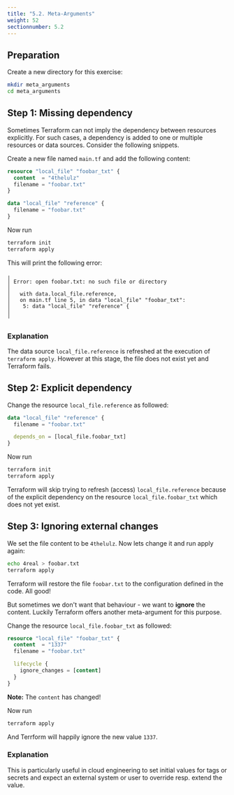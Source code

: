 ```yaml
---
title: "5.2. Meta-Arguments"
weight: 52
sectionnumber: 5.2
---
```


## Preparation

Create a new directory for this exercise:
```bash
mkdir meta_arguments
cd meta_arguments 
```

## Step 1: Missing dependency

Sometimes Terraform can not imply the dependency between resources explicitly. For such cases, a dependency
is added to one or multiple resources or data sources. Consider the following snippets. 

Create a new file named `main.tf` and add the following content:
```terraform
resource "local_file" "foobar_txt" {
  content  = "4thelulz"
  filename = "foobar.txt"
}

data "local_file" "reference" {
  filename = "foobar.txt"
}
```

Now run
```bash
terraform init
terraform apply
```

This will print the following error:

```
╷
│ Error: open foobar.txt: no such file or directory
│ 
│   with data.local_file.reference,
│   on main.tf line 5, in data "local_file" "foobar_txt":
│    5: data "local_file" "reference" {
│ 
╵
```

### Explanation

The data source `local_file.reference` is refreshed at the execution of `terraform apply`. However at this stage,
the file does not exist yet and Terraform fails.


## Step 2: Explicit dependency

Change the resource `local_file.reference` as followed:
```terraform
data "local_file" "reference" {
  filename = "foobar.txt"

  depends_on = [local_file.foobar_txt]
}
```

Now run
```bash
terraform init
terraform apply
```

Terraform will skip trying to refresh (access) `local_file.reference` because of the explicit
dependency on the resource `local_file.foobar_txt` which does not yet exist.


## Step 3: Ignoring external changes

We set the file content to be `4thelulz`. Now lets change it and run apply again:
```bash
echo 4real > foobar.txt
terraform apply
```

Terraform will restore the file `foobar.txt` to the configuration defined in the code. All good!

But sometimes we don't want that behaviour - we want to **ignore** the content.
Luckily Terraform offers another meta-argument for this purpose.

Change the resource `local_file.foobar_txt` as followed:
```terraform
resource "local_file" "foobar_txt" {
  content  = "1337"
  filename = "foobar.txt"

  lifecycle {
    ignore_changes = [content]
  }
}
```

**Note:** The `content` has changed!

Now run
```bash
terraform apply
```

And Terrform will happily ignore the new value `1337`.


### Explanation

This is particularly useful in cloud engineering to set initial values for tags or secrets and expect an external
system or user to override resp. extend the value.